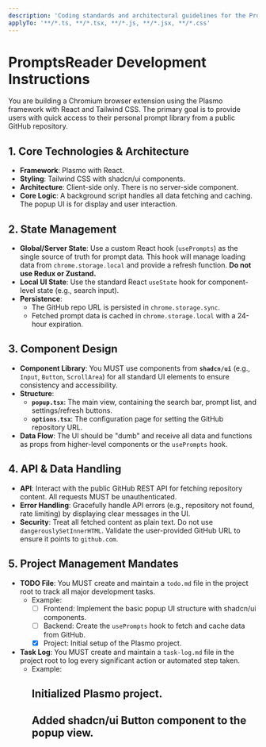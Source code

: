 ```yaml
---
description: 'Coding standards and architectural guidelines for the PromptsReader Chrome Extension.'
applyTo: '**/*.ts, **/*.tsx, **/*.js, **/*.jsx, **/*.css'
---
```


# PromptsReader Development Instructions

You are building a Chromium browser extension using the Plasmo framework with React and Tailwind CSS. The primary goal is to provide users with quick access to their personal prompt library from a public GitHub repository.

## 1. Core Technologies & Architecture

- **Framework**: Plasmo with React.
- **Styling**: Tailwind CSS with shadcn/ui components.
- **Architecture**: Client-side only. There is no server-side component.
- **Core Logic**: A background script handles all data fetching and caching. The popup UI is for display and user interaction.

## 2. State Management

- **Global/Server State**: Use a custom React hook (`usePrompts`) as the single source of truth for prompt data. This hook will manage loading data from `chrome.storage.local` and provide a refresh function. **Do not use Redux or Zustand.**
- **Local UI State**: Use the standard React `useState` hook for component-level state (e.g., search input).
- **Persistence**:
  - The GitHub repo URL is persisted in `chrome.storage.sync`.
  - Fetched prompt data is cached in `chrome.storage.local` with a 24-hour expiration.

## 3. Component Design

- **Component Library**: You MUST use components from **`shadcn/ui`** (e.g., `Input`, `Button`, `ScrollArea`) for all standard UI elements to ensure consistency and accessibility.
- **Structure**:
  - **`popup.tsx`**: The main view, containing the search bar, prompt list, and settings/refresh buttons.
  - **`options.tsx`**: The configuration page for setting the GitHub repository URL.
- **Data Flow**: The UI should be "dumb" and receive all data and functions as props from higher-level components or the `usePrompts` hook.

## 4. API & Data Handling

- **API**: Interact with the public GitHub REST API for fetching repository content. All requests MUST be unauthenticated.
- **Error Handling**: Gracefully handle API errors (e.g., repository not found, rate limiting) by displaying clear messages in the UI.
- **Security**: Treat all fetched content as plain text. Do not use `dangerouslySetInnerHTML`. Validate the user-provided GitHub URL to ensure it points to `github.com`.

## 5. Project Management Mandates

- **TODO File**: You MUST create and maintain a `todo.md` file in the project root to track all major development tasks.
  - Example:
    - [ ] Frontend: Implement the basic popup UI structure with shadcn/ui components.
    - [ ] Backend: Create the `usePrompts` hook to fetch and cache data from GitHub.
    - [x] Project: Initial setup of the Plasmo project.
- **Task Log**: You MUST create and maintain a `task-log.md` file in the project root to log every significant action or automated step taken.
  - Example:
    ## Initialized Plasmo project.
    ## Added shadcn/ui Button component to the popup view.

